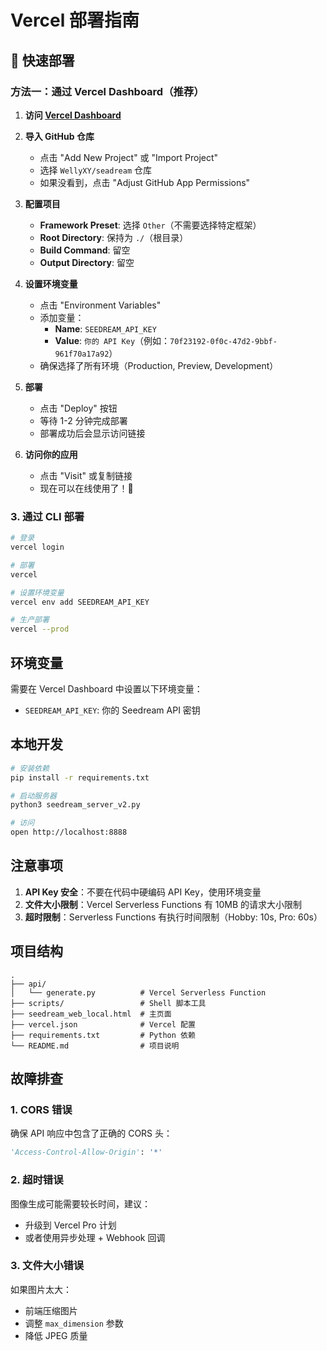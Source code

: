 # Vercel 部署指南

## 🚀 快速部署

### 方法一：通过 Vercel Dashboard（推荐）

1. **访问 [Vercel Dashboard](https://vercel.com/dashboard)**

2. **导入 GitHub 仓库**
   - 点击 "Add New Project" 或 "Import Project"
   - 选择 `WellyXY/seadream` 仓库
   - 如果没看到，点击 "Adjust GitHub App Permissions"

3. **配置项目**
   - **Framework Preset**: 选择 `Other`（不需要选择特定框架）
   - **Root Directory**: 保持为 `./`（根目录）
   - **Build Command**: 留空
   - **Output Directory**: 留空

4. **设置环境变量**
   - 点击 "Environment Variables"
   - 添加变量：
     - **Name**: `SEEDREAM_API_KEY`
     - **Value**: `你的 API Key`（例如：`70f23192-0f0c-47d2-9bbf-961f70a17a92`）
   - 确保选择了所有环境（Production, Preview, Development）

5. **部署**
   - 点击 "Deploy" 按钮
   - 等待 1-2 分钟完成部署
   - 部署成功后会显示访问链接

6. **访问你的应用**
   - 点击 "Visit" 或复制链接
   - 现在可以在线使用了！🎉

### 3. 通过 CLI 部署

```bash
# 登录
vercel login

# 部署
vercel

# 设置环境变量
vercel env add SEEDREAM_API_KEY

# 生产部署
vercel --prod
```

## 环境变量

需要在 Vercel Dashboard 中设置以下环境变量：

- `SEEDREAM_API_KEY`: 你的 Seedream API 密钥

## 本地开发

```bash
# 安装依赖
pip install -r requirements.txt

# 启动服务器
python3 seedream_server_v2.py

# 访问
open http://localhost:8888
```

## 注意事项

1. **API Key 安全**：不要在代码中硬编码 API Key，使用环境变量
2. **文件大小限制**：Vercel Serverless Functions 有 10MB 的请求大小限制
3. **超时限制**：Serverless Functions 有执行时间限制（Hobby: 10s, Pro: 60s）

## 项目结构

```
.
├── api/
│   └── generate.py          # Vercel Serverless Function
├── scripts/                 # Shell 脚本工具
├── seedream_web_local.html  # 主页面
├── vercel.json              # Vercel 配置
├── requirements.txt         # Python 依赖
└── README.md                # 项目说明
```

## 故障排查

### 1. CORS 错误
确保 API 响应中包含了正确的 CORS 头：
```python
'Access-Control-Allow-Origin': '*'
```

### 2. 超时错误
图像生成可能需要较长时间，建议：
- 升级到 Vercel Pro 计划
- 或者使用异步处理 + Webhook 回调

### 3. 文件大小错误
如果图片太大：
- 前端压缩图片
- 调整 `max_dimension` 参数
- 降低 JPEG 质量

